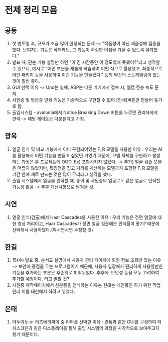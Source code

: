 # 전제 정리 모음
## 공동
1. 첫 멘토링 후, 규모가 조금 많이 한정되는 문제 -> "작품성이 아닌 제품성에 집중을 했다. 보여지는 기능은 작더라도, 그 기능이 확실한 이점을 가질 수 있도록 설계했다."
2. 발표 때, 단순 기능 설명만 하면 "이 긴 시간동안 이 정도밖에 못했어?"라고 생각할 수 있으니, 예시로 "어떤 부분을 새롭게 학습하여 어떤 식으로 활용했고, 최종적으로 어떤 패키지 등을 사용하여 이런 기능을 만들었다." 등의 약간의 스토리텔링이 있는 것이 훨씬 좋다.
3. GUI 선택 이유 -> Uno는 실패, ASP는 다른 기기에서 접속 시, 웹캠 전송 속도 문제.
4. 사원증 및 방문증 인쇄 기능은 기술적으로 구현할 수 없어 [인쇄]버튼만 만들어 놓기로 함.
5. 출입시스템 - avalonia에서 Notice Breaking Down 버튼을 누르면 관리자에게 연락 -> 해당 게이트는 다운된다고 가정.

## 광욱
1. 얼굴 인식 및 비교 기능에서 이미 구현되어있는 F_R 모델을 사용한 이유 : 우리는 AI를 활용해서 어떤 기능을 만들고 싶었던 거였기 때문에, 모델 자체를 구현하고 생성하는 과정은 본 프로젝트에 OOO. Ex) 포함시키지 않았다. -> 추가) 얼굴 검출 모델은 어렵지 않았지만, 특징점을 잡고 거리를 계산하는 모델까지 포함한 F_R 모델을 기간 안에 새로 만드는 것은 많이 무리라고 생각을 했다.
2. 출입 시스템에서 얼굴을 인식할 때, 종이 및 사원증의 얼굴로도 같은 얼굴로 인식할 가능성 많음 -> 추후 개선사항으로 남겨둘 것.

## 시연
1. 얼굴 인식(검출)에서 Haar Cascades를 사용한 이유 : 우리 기능은 정면 얼굴에 대한 영상 처리이고, Haar Cascades가 정면 얼굴 검출에는 인식률이 좋기? 때문에 선택해서 사용하였다.(박시연시연 수정할 것)

## 한길
1. 15(수) 발표 중, 순서도 설명에서 사용자 관리 페이지에 회원 정보 조회만 있는 이유 -> 보안에 중점을 두는 프로그램이기 때문에, 사용자 입장에서 편리하게 사용할만한 기능을 추가하는 부분은 후순위로 미뤄두었다. 추후에, 보안성 등을 모두 고려하여 추가할 예정이다. 라고 말할 것?
2. 사원증 제작페이지에서 신분증을 인식하는 이유는 원래는 개인확인 하기 위한 작업인데 이를 대신해서 하려고 넣었다.


## 은태
1. 아두이노 or 라즈베리파이 중 라파를 선택한 이유 : 윈폼과 같은 GUI를 구성하여 터치스크린과 같은 디스플레이를 통해 출입 시스템의 과정을 시각적으로 보여주고자 했기 때문이다.
